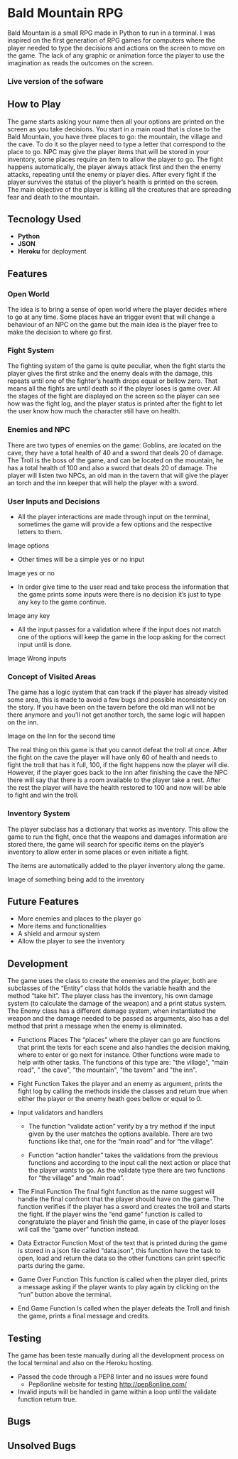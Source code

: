 # Bald Mountain RPG

Bald Mountain is a small RPG made in Python to run in a terminal. I was inspired on the first generation of RPG games for computers where the player needed to type the decisions and actions on the screen to move on the game. The lack of any graphic or animation force the player to use the imagination as reads the outcomes on the screen.

### Live version of the sofware


## How to Play
 The game starts asking your name then all your options are printed on the screen as you take decisions. You start in a main road that is close to the Bald Mountain, you have three places to go: the mountain, the village and the cave. To do it so the player need to type a letter that correspond to the place to go. NPC may give the player items that will be stored in your inventory, some places require an item to allow the player to go.  The fight happens automatically, the player always attack first and then the enemy attacks, repeating until the enemy or player dies. After every fight if the player survives the status of the player’s health is printed on the screen. The main objective of the player is killing all the creatures that are spreading fear and death to the mountain.

## Tecnology Used
- **Python** 
- **JSON**
- **Heroku** for deployment

## Features
### Open World
The idea is to bring a sense of open world where the player decides where to go at any time. Some places have an trigger event that will change a behaviour of an NPC on the game but the main idea is the player free to make the decision to where go first.
### Fight System
The fighting system of the game is quite peculiar, when the fight starts the player gives the first strike and the enemy deals with the damage, this repeats until one of the fighter’s health drops equal or bellow zero. That means all the fights are until death so if the player loses is game over. All the stages of the fight are displayed on the screen so the player can see how was the fight log, and the player status is printed after the fight to let the user know how much the character still have on health.
### Enemies and NPC
There are two types of enemies on the game: Goblins, are located on the cave, they have a total health of 40 and a sword that deals 20 of damage. The Troll is the boss of the game, and can be located on the mountain, he has a total health of 100 and also a sword that deals 20 of damage. The player will listen two NPCs, an old man in the tavern that will give the player an torch and the inn keeper that will help the player with a sword.
### User Inputs and Decisions
- All the player interactions are made through input on the terminal, sometimes the game will provide a few options and the respective letters to them.

Image options

- Other times will be a simple yes or no input

Image yes or no

- In order give time to the user read and take process the information that the game prints some inputs were there is no decision it’s just to type any key to the game continue.

Image any key

- All the input passes for a validation where if the input does not match one of the options will keep the game in the loop asking for the correct input until is done.

Image Wrong inputs

### Concept of Visited Areas
The game has a logic system that can track if the player has already visited some area, this is made to avoid a few bugs and possible inconsistency on the story. If you have been on the tavern before the old man will not be there anymore and you’ll not get another torch, the same logic will happen on the inn.

Image on the Inn for the second time

The real thing on this game is that you cannot defeat the troll at once. After the fight on the cave the player will have only 60 of health and needs to fight the troll that has it full, 100, if the fight happens now the player will die. However, if the player goes back to the inn after finishing the cave the NPC there will say that there is a room available to the player take a rest. After the rest the player will have the health restored to 100 and now will be able to fight and win the troll.

### Inventory System
The player subclass has a dictionary that works as inventory. This allow the game to run the fight, once that the weapons and damages information are stored there, the game will search for specific items on the player’s inventory to allow enter in some places or even initiate a fight. 

The items are automatically added to the player inventory along the game.

Image of something being add to the inventory 


## Future Features
- More enemies and places to the player go
- More items and functionalities
- A shield and armour system
- Allow the player to see the inventory

## Development 
The game uses the class to create the enemies and the player, both are subclasses of the “Entity” class that holds the variable health and the method “take hit”. The player class has the inventory, his own damage system (to calculate the damage of the weapon) and a print status system. The Enemy class has a different damage system, when instantiated the weapon and the damage needed to be passed as arguments, also has a del method that print a message when the enemy is eliminated.
- Functions Places
The “places” where the player can go are functions that print the texts for each scene and also handles the decision making, where to enter or go next for instance. Other functions were made to help with other tasks. The functions of this type are: "the village", "main road", " the cave", "the mountain", "the tavern" and "the inn".
- Fight Function
Takes the player and an enemy as argument, prints the fight log by calling the methods inside the classes and return true when either the player or the enemy heath goes bellow or equal to 0.
- Input validators and handlers
  - The function “validate action” verify by a try method if the input given by the user matches the options available. There are two functions like that, one for the “main road” and for “the village”.

  - Function “action handler” takes the validations from the previous functions and according to the input call the next action or place that the player wants to go. As the validate type there are two functions for “the village” and “main road”.
  
- The Final Function
The final fight function as the name suggest will handle the final confront that the player should have on the game. The function verifies if the player has a sword and creates the troll and starts the fight. If the player wins the “end game” function is called to congratulate the player and finish the game, in case of the player loses will call the “game over” function instead.

- Data Extractor Function 
Most of the text that is printed during the game is stored in a json file called “data.json”, this function have the task to open, load and return the data so the other functions can print specific parts during the game.

- Game Over Function
This function is called when the player died, prints a message asking if the player wants to play again by clicking on the “run” button above the terminal.

- End Game Function
Is called when the player defeats the Troll and finish the game, prints a final message and credits.

## Testing
The game has been teste manually during all the development process on the local terminal and also on the Heroku hosting.
- Passed the code through a PEP8 linter and no issues were found
  - Pep8online website for testing http://pep8online.com/
- Invalid inputs will be handled in game within a loop until the validate function return true.

## Bugs

## Unsolved Bugs










